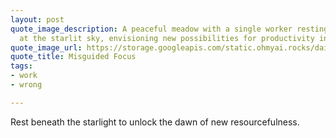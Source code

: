 ```yaml
---
layout: post
quote_image_description: A peaceful meadow with a single worker resting, looking up
  at the starlit sky, envisioning new possibilities for productivity in the morning.
quote_image_url: https://storage.googleapis.com/static.ohmyai.rocks/daily/2024-03-19.jpg
quote_title: Misguided Focus
tags:
- work
- wrong

---
```


Rest beneath the starlight to unlock the dawn of new resourcefulness.